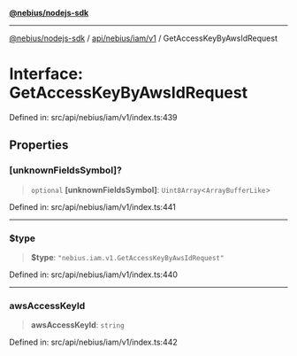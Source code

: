 [**@nebius/nodejs-sdk**](../../../../../README.md)

---

[@nebius/nodejs-sdk](../../../../../README.md) / [api/nebius/iam/v1](../README.md) / GetAccessKeyByAwsIdRequest

# Interface: GetAccessKeyByAwsIdRequest

Defined in: src/api/nebius/iam/v1/index.ts:439

## Properties

### \[unknownFieldsSymbol\]?

> `optional` **\[unknownFieldsSymbol\]**: `Uint8Array`\<`ArrayBufferLike`\>

Defined in: src/api/nebius/iam/v1/index.ts:441

---

### $type

> **$type**: `"nebius.iam.v1.GetAccessKeyByAwsIdRequest"`

Defined in: src/api/nebius/iam/v1/index.ts:440

---

### awsAccessKeyId

> **awsAccessKeyId**: `string`

Defined in: src/api/nebius/iam/v1/index.ts:442
